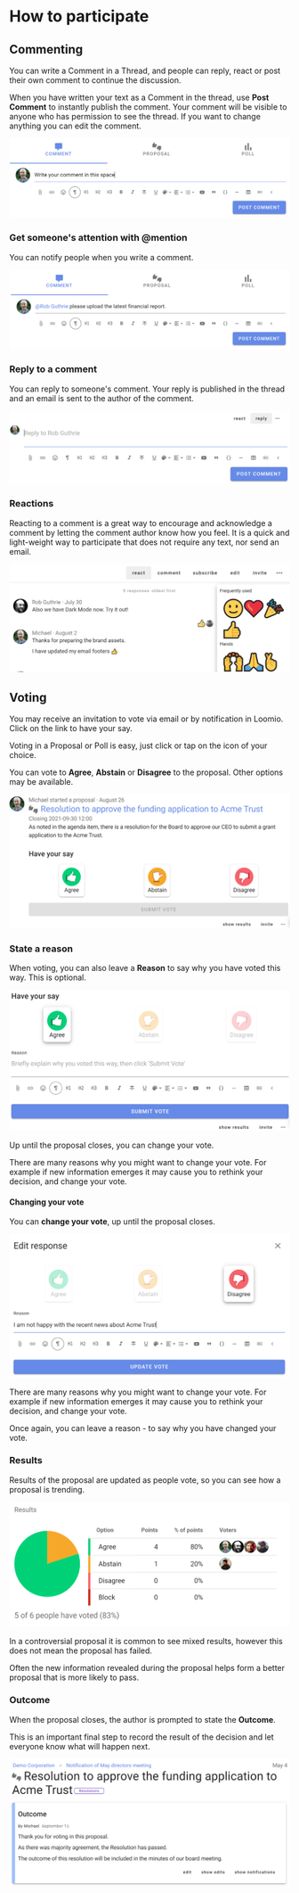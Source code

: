 # How to participate

## Commenting

You can write a Comment in a Thread, and people can reply, react or post their own comment to continue the discussion.

When you have written your text as a Comment in the thread, use **Post Comment** to instantly publish the comment. Your comment will be visible to anyone who has permission to see the thread. If you want to change anything you can edit the comment.

![](comment.png#width-80)

### Get someone's attention with @mention

You can notify people when you write a comment.

![](mention.png#width-80)

### Reply to a comment

You can reply to someone's comment.  Your reply is published in the thread and an email is sent to the author of the comment.

![](reply.png#width-80)

### Reactions

Reacting to a comment is a great way to encourage and acknowledge a comment by letting the comment author know how you feel.  It is a quick and light-weight way to participate that does not require any text, nor send an email.

![](react.png#width-80)

## Voting

You may receive an invitation to vote via email or by notification in Loomio. Click on the link to have your say.

Voting in a Proposal or Poll is easy, just click or tap on the icon of your choice.

You can vote to **Agree**, **Abstain** or **Disagree** to the proposal. Other options may be available.

![](proposal-vote.png#width-80)

### State a reason

When voting, you can also leave a **Reason** to say why you have voted this way. This is optional.

![](reason.png#width-80)

Up until the proposal closes, you can change your vote.  

There are many reasons why you might want to change your vote. For example if new information emerges it may cause you to rethink your decision, and change your vote.

#### Changing your vote

You can **change your vote**, up until the proposal closes.

![](update-vote.png#width-80)

There are many reasons why you might want to change your vote. For example if new information emerges it may cause you to rethink your decision, and change your vote.

Once again, you can leave a reason - to say why you have changed your vote.

### Results

Results of the proposal are updated as people vote, so you can see how a proposal is trending.

![](results.png#width-80)

In a controversial proposal it is common to see mixed results, however this does not mean the proposal has failed.  

Often the new information revealed during the proposal helps form a better proposal that is more likely to pass.

### Outcome

When the proposal closes, the author is prompted to state the **Outcome**.

This is an important final step to record the result of the decision and let everyone know what will happen next.

![](outcome.png#width-80)
